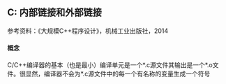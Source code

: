 ## C:  内部链接和外部链接

参考资料：《大规模C++程序设计》，机械工业出版社，2014

#### 概念

C/C++编译器的基本（也是最小）编译单元是一个*.c源文件其输出是一个*.o文件。很显然，编译器不会为*.c源文件中的每一个有名称的变量生成一个符号

